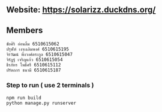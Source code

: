 ## Website: https://solarizz.duckdns.org/

## Members
```
ชัยศิริ อ่อนลิ้ม 6510615062
ปรุฬห์ เงาเฉลิมพงศ์ 6510615195
จิรวัฒน์ พึ่งวงศ์ตระกูล 6510615047
จิรัฏฐ์ เจริญแก้ว 6510615054
ธีรภัทร โพธิ์ศรี 6510615112
ปรัตถกร ธนามี 6510615187
```

### Step to run ( use 2 terminals )
```
npm run build
python manage.py runserver
```

